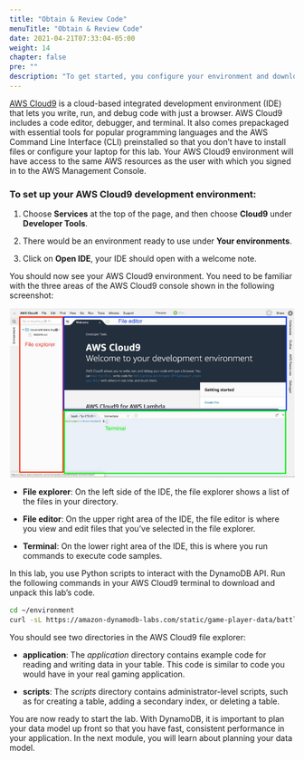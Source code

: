 ```yaml
---
title: "Obtain & Review Code"
menuTitle: "Obtain & Review Code"
date: 2021-04-21T07:33:04-05:00
weight: 14
chapter: false
pre: ""
description: "To get started, you configure your environment and download code that you use during the lab."
---
```



[AWS Cloud9](https://aws.amazon.com/cloud9/) is a cloud-based integrated development environment (IDE) that lets you write, run, and debug code with just a browser. AWS Cloud9 includes a code editor, debugger, and terminal. It also comes prepackaged with essential tools for popular programming languages and the AWS Command Line Interface (CLI) preinstalled so that you don’t have to install files or configure your laptop for this lab. Your AWS Cloud9 environment will have access to the same AWS resources as the user with which you signed in to the AWS Management Console.

### To set up your AWS Cloud9 development environment:

1. Choose **Services** at the top of the page, and then choose **Cloud9** under **Developer Tools**.
   
2. There would be an environment ready to use under **Your environments**.

3. Click on **Open IDE**, your IDE should open with a welcome note.

You should now see your AWS Cloud9 environment. You need to be familiar with the three areas of the AWS Cloud9 console shown in the following screenshot:

![Cloud9 Environment](/static/images/game-player-data/setup/cloud9-environment.png)

- **File explorer**: On the left side of the IDE, the file explorer shows a list of the files in your directory.
  
- **File editor**: On the upper right area of the IDE, the file editor is where you view and edit files that you’ve selected in the file explorer.
  
- **Terminal**: On the lower right area of the IDE, this is where you run commands to execute code samples.



In this lab, you use Python scripts to interact with the DynamoDB API. Run the following commands in your AWS Cloud9 terminal to download and unpack this lab’s code.

```bash
cd ~/environment
curl -sL https://amazon-dynamodb-labs.com/static/game-player-data/battle-royale.tar | tar -xv
```

You should see two directories in the AWS Cloud9 file explorer:

- **application**: The _application_ directory contains example code for reading and writing data in your table. This code is similar to code you would have in your real gaming application.

- **scripts**: The _scripts_ directory contains administrator-level scripts, such as for creating a table, adding a secondary index, or deleting a table.


You are now ready to start the lab. With DynamoDB, it is important to plan your data model up front so that you have fast, consistent performance in your application. In the next module, you will learn about planning your data model.
